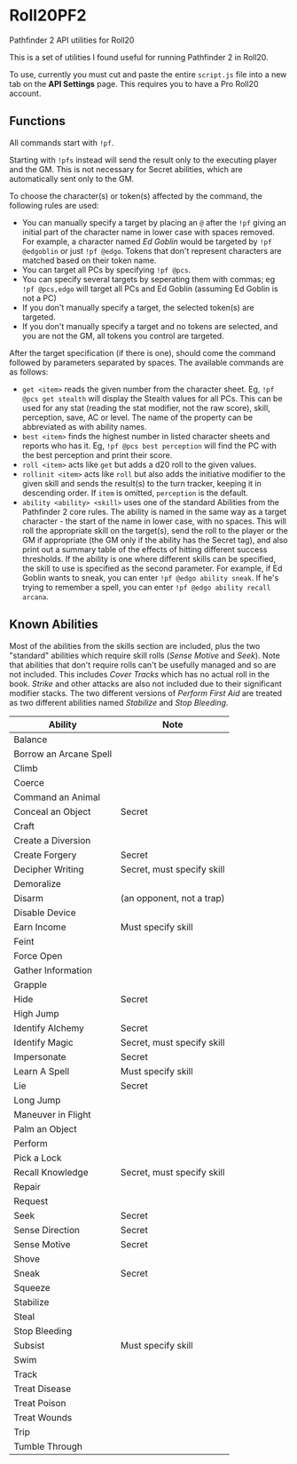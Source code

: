 # Roll20PF2
Pathfinder 2 API utilities for Roll20

This is a set of utilities I found useful for running Pathfinder 2 in Roll20.

To use, currently you must cut and paste the entire `script.js` file into a new tab on the **API Settings** page.  This requires you to have a Pro Roll20 account.

## Functions

All commands start with `!pf`.

Starting with `!pfs` instead will send the result only to the executing player and the GM. This is not necessary for Secret abilities, which 
are automatically sent only to the GM.

To choose the character(s) or token(s) affected by the command, the following rules are used:

* You can manually specify a target by placing an `@` after the `!pf` giving an initial part of the character name in lower case with spaces removed. For example, a character named *Ed Goblin* would be targeted by `!pf @edgoblin` or just `!pf @edgo`. Tokens that don't represent characters are matched based on their token name.
* You can target all PCs by specifying `!pf @pcs`.
* You can specify several targets by seperating them with commas; eg `!pf @pcs,edgo` will target all PCs and Ed Goblin (assuming Ed Goblin is not a PC)
* If you don't manually specify a target, the selected token(s) are targeted.
* If you don't manually specify a target and no tokens are selected, and you are not the GM, all tokens you control are targeted.

After the target specification (if there is one), should come the command followed by parameters separated by spaces. The available commands are as follows:

* `get <item>` reads the given number from the character sheet. Eg, `!pf @pcs get stealth` will display the Stealth values for all PCs. This can be used for any stat (reading the stat modifier, not the raw score), skill, perception, save, AC or level. The name of the property can be abbreviated as with ability names.
* `best <item>` finds the highest number in listed character sheets and reports who has it. Eg, `!pf @pcs best perception` will find the PC with the best perception and print their score.
* `roll <item>` acts like `get` but adds a d20 roll to the given values.
* `rollinit <item>` acts like `roll` but also adds the initiative modifier to the given skill and sends the result(s) to the turn tracker, keeping it in descending order. If `item` is omitted, `perception` is the default.
* `ability <ability> <skill>` uses one of the standard Abilities from the Pathfinder 2 core rules. The ability is named in the same way as a target character - the start of the name in lower case, with no spaces.  This will roll the appropriate skill on the target(s), send the roll to the player or the GM if appropriate (the GM only if the ability has the Secret tag), and also print out a summary table of the effects of hitting different success thresholds. If the ability is one where different skills can be specified, the skill to use is specified as the second parameter. For example, if Ed Goblin wants to sneak, you can enter `!pf @edgo ability sneak`. If he's trying to remember a spell, you can enter `!pf @edgo ability recall arcana`.



## Known Abilities

Most of the abilities from the skills section are included, plus the two "standard" abilities which require skill rolls (*Sense Motive* and *Seek*). Note that abilities that don't require rolls can't be usefully managed and so are not included. This includes *Cover Tracks* which has no actual roll in the book. *Strike* and other attacks are also not included due to their significant modifier stacks. The two different versions of *Perform First Aid* are treated as two different abilities named *Stabilize* and *Stop Bleeding*.

| Ability | Note |
| -- | -- |
| Balance |
| Borrow an Arcane Spell | |
| Climb | | 
| Coerce | |
| Command an Animal | |
| Conceal an Object | Secret | 
| Craft | |
| Create a Diversion | |
| Create Forgery | Secret |
| Decipher Writing | Secret, must specify skill |
| Demoralize | |
| Disarm | (an opponent, not a trap) |
| Disable Device | |
| Earn Income | Must specify skill |
| Feint | | 
| Force Open | | 
| Gather Information | |
| Grapple | | 
| Hide | Secret | 
| High Jump | | 
| Identify Alchemy | Secret |
| Identify Magic | Secret, must specify skill |
| Impersonate | Secret |
| Learn A Spell | Must specify skill |
| Lie | Secret |
| Long Jump | |
| Maneuver in Flight | |
| Palm an Object | |
| Perform | |
| Pick a Lock | | 
| Recall Knowledge | Secret, must specify skill |
| Repair | | 
| Request | |
| Seek | Secret |
| Sense Direction | Secret |
| Sense Motive | Secret |
| Shove | |
| Sneak | Secret |
| Squeeze | |
| Stabilize | |
| Steal | |
| Stop Bleeding | |
| Subsist | Must specify skill |
| Swim | |
| Track | | 
| Treat Disease | |
| Treat Poison | |
| Treat Wounds | |
| Trip | | 
| Tumble Through | | 







